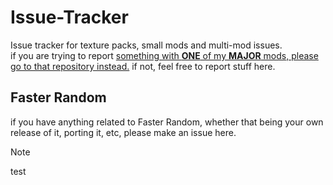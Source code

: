 # Issue-Tracker
Issue tracker for texture packs, small mods and multi-mod issues. <br>
if you are trying to report [something with **ONE** of my **MAJOR** mods, please go to that repository instead.](https://github.com/stars/AnOpenSauceDev/lists/my-mods) if not, feel free to report stuff here.

## Faster Random
if you have anything related to Faster Random, whether that being your own release of it, porting it, etc, please make an issue here.

> [!NOTE]  
> test
